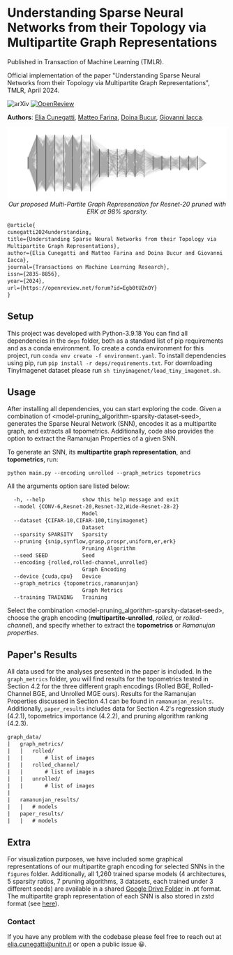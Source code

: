# Understanding Sparse Neural Networks from their Topology via Multipartite Graph Representations

Published in Transaction of Machine Learning (TMLR).

Official implementation of the paper "Understanding Sparse Neural Networks from their Topology via Multipartite Graph Representations", TMLR, April 2024.  


![arXiv](https://img.shields.io/badge/arXiv-2404.05621-b31b1b.svg) [![OpenReview](https://img.shields.io/badge/OpenReview-paper_ID-blue)](https://openreview.net/forum?id=Egb0tUZnOY&referrer=%5BAuthor%20Console%5D(%2Fgroup%3Fid%3DTMLR%2FAuthors%23your-submissions))



**Authors**: [Elia Cunegatti](https://scholar.google.com/citations?hl=it&user=a2JJRjMAAAAJ),  [Matteo Farina](https://farinamatteo.github.io), [Doina Bucur](https://doina.net), [Giovanni Iacca](https://sites.google.com/site/giovanniiacca/).

<p align="center">
  <img src="figures/Resnet-20-ERK-98.png" alt="Project logo" width="1000"/>
  <br>
  <em>Our proposed Multi-Partite Graph Represenation for Resnet-20 pruned with ERK at 98% sparsity.</em>
</p>

```
@article{
cunegatti2024understanding,
title={Understanding Sparse Neural Networks from their Topology via Multipartite Graph Representations},
author={Elia Cunegatti and Matteo Farina and Doina Bucur and Giovanni Iacca},
journal={Transactions on Machine Learning Research},
issn={2835-8856},
year={2024},
url={https://openreview.net/forum?id=Egb0tUZnOY}
}
```

## Setup
This project was developed with Python-3.9.18  You can find all dependencies in the `deps` folder, both as a standard list of pip requirements and as a conda environment. To create a conda environment for this project, run `conda env create -f environment.yaml`. To install dependencies using pip, run `pip install -r deps/requirements.txt`.
For downloading TinyImagenet dataset please run `sh tinyimagenet/load_tiny_imagenet.sh`.




## Usage

After installing all dependencies, you can start exploring the code. 
Given a combination of <model-pruning_algorithm-sparsity-dataset-seed>, generates the 
Sparse Neural Network (SNN), encodes it as a multipartite graph, and extracts all topometrics. 
Additionally, code also provides the option to extract the Ramanujan Properties of a given SNN.

To generate an SNN, its **multipartite graph representation**, and **topometrics**, run:
```
python main.py --encoding unrolled --graph_metrics topometrics
```
All the arguments option sare listed below:
```
  -h, --help            show this help message and exit
  --model {CONV-6,Resnet-20,Resnet-32,Wide-Resnet-28-2}
                        Model
  --dataset {CIFAR-10,CIFAR-100,tinyimagenet}
                        Dataset
  --sparsity SPARSITY   Sparsity
  --pruning {snip,synflow,grasp,prospr,uniform,er,erk}
                        Pruning Algorithm
  --seed SEED           Seed
  --encoding {rolled,rolled-channel,unrolled}
                        Graph Encoding
  --device {cuda,cpu}   Device
  --graph_metrics {topometrics,ramanunjan}
                        Graph Metrics
  --training TRAINING   Training
```

Select the combination <model-pruning_algorithm-sparsity-dataset-seed>, choose the graph encoding (**multipartite-unrolled**, *rolled*, or *rolled-channel*), and specify whether to extract the **topometrics** or *Ramanujan properties*.

## Paper's Results
All data used for the analyses presented in the paper is included. 
In the `graph_metrics` folder, you will find results for the topometrics tested in Section 4.2 for the three different graph encodings 
(Rolled BGE, Rolled-Channel BGE, and Unrolled MGE ours). Results for the Ramanujan Properties discussed in Section 4.1 can be found in `ramanunjan_results`. 
Additionally, `paper_results` includes data for Section 4.2's regression study (4.2.1), topometrics importance (4.2.2), and pruning algorithm ranking (4.2.3).

```
graph_data/
|   graph_metrics/
|   |   rolled/
|   |       # list of images
|   |   rolled_channel/
|   |       # list of images
|   |   unrolled/
|   |       # list of images
|
|   ramanunjan_results/
|   |   # models
|   paper_results/
|   |   # models
```

## Extra

For visualization purposes, we have included some graphical 
representations of our multipartite graph encoding for selected SNNs in the `figures` folder. 
Additionally, all 1,260 trained sparse models (4 architectures, 5 sparsity ratios, 7 pruning algorithms, 3 datasets, 
each trained under 3 different seeds) are available in a shared [Google Drive Folder](https://drive.google.com/drive/folders/1eR58v-wd1hK2gWxaGXQDreFHm7EbufdP?usp=share_link) in .pt format. 
The multipartite graph representation of each SNN is also stored in zstd format (see [here](https://github.com/facebook/zstd)).


### Contact
If you have any problem with the codebase please feel free to reach out at [elia.cunegatti@unitn.it](elia.cunegatti@unitn.it) or open a public issue 😀.